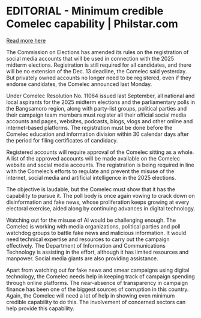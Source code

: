 # EDITORIAL - Minimum credible Comelec capability | Philstar.com

[Read more here](https://www.philstar.com/opinion/2024/11/20/2401468/editorial-minimum-credible-comelec-capability)

The Commission on Elections has amended its rules on the registration of social media accounts that will be used in connection with the 2025 midterm elections. Registration is still required for all candidates, and there will be no extension of the Dec. 13 deadline, the Comelec said yesterday. But privately owned accounts no longer need to be registered, even if they endorse candidates, the Comelec announced last Monday.

Under Comelec Resolution No. 11064 issued last September, all national and local aspirants for the 2025 midterm elections and the parliamentary polls in the Bangsamoro region, along with party-list groups, political parties and their campaign team members must register all their official social media accounts and pages, websites, podcasts, blogs, vlogs and other online and internet-based platforms. The registration must be done before the Comelec education and information division within 30 calendar days after the period for filing certificates of candidacy.

Registered accounts will require approval of the Comelec sitting as a whole. A list of the approved accounts will be made available on the Comelec website and social media accounts. The registration is being required in line with the Comelec’s efforts to regulate and prevent the misuse of the internet, social media and artificial intelligence in the 2025 elections.

The objective is laudable, but the Comelec must show that it has the capability to pursue it. The poll body is once again vowing to crack down on disinformation and fake news, whose proliferation keeps growing at every electoral exercise, aided along by continuing advances in digital technology.

Watching out for the misuse of AI would be challenging enough. The Comelec is working with media organizations, political parties and poll watchdog groups to battle fake news and malicious information. It would need technical expertise and resources to carry out the campaign effectively. The Department of Information and Communications Technology is assisting in the effort, although it has limited resources and manpower. Social media giants are also providing assistance.

Apart from watching out for fake news and smear campaigns using digital technology, the Comelec needs help in keeping track of campaign spending through online platforms. The near-absence of transparency in campaign finance has been one of the biggest sources of corruption in this country. Again, the Comelec will need a lot of help in showing even minimum credible capability to do this. The involvement of concerned sectors can help provide this capability.